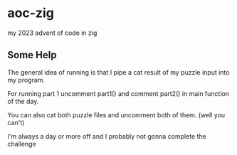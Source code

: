 # aoc-zig
my 2023 advent of code in zig

## Some Help
The general idea of running is that I pipe a cat result of my puzzle input into my program.

For running part 1 uncomment part1() and comment part2() in main function of the day.

You can also cat both puzzle files and uncomment both of them. (well you can't)

I'm always a day or more off and I probably not gonna complete the challenge
